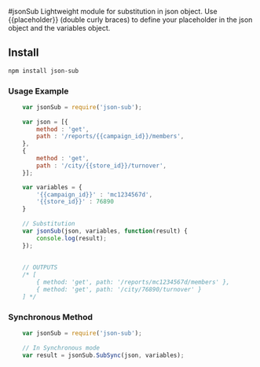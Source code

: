 #jsonSub
Lightweight module for substitution in json object. Use {{placeholder}} (double curly braces) to define your placeholder in the json object and the variables object.


## Install

```bash
npm install json-sub
```

	
### Usage Example

```js
	var jsonSub = require('json-sub');
	
	var json = [{
		method : 'get',
		path : '/reports/{{campaign_id}}/members',
	},
	{
		method : 'get',
		path : '/city/{{store_id}}/turnover',
	}];

	var variables = {
		'{{campaign_id}}' : 'mc1234567d',
		'{{store_id}}' : 76890
	}
	
	// Substitution
	var jsonSub(json, variables, function(result) {
		console.log(result);
	});
	
	
	// OUTPUTS
	/* [
		{ method: 'get', path: '/reports/mc1234567d/members' },
		{ method: 'get', path: '/city/76890/turnover' }
	] */
```  


### Synchronous Method
```js
	var jsonSub = require('json-sub');
	
	// In Synchronous mode
	var result = jsonSub.SubSync(json, variables);
	
``` 